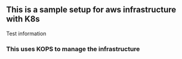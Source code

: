 ## This is a sample setup for aws infrastructure with K8s
Test information

### This uses KOPS to manage the infrastructure
